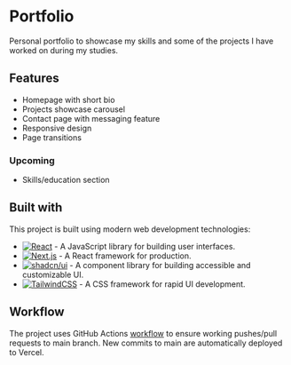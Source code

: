 # Portfolio

<!--about project-->

Personal portfolio to showcase my skills and some of the projects I have worked on during my studies.

<!-- pictures? -->

## Features

- Homepage with short bio
- Projects showcase carousel
- Contact page with messaging feature
- Responsive design
- Page transitions

### Upcoming

- Skills/education section

## Built with

This project is built using modern web development technologies:

- [![React][React]][React-url] - A JavaScript library for building user interfaces.
- [![Next.js][Next]][Next-url] - A React framework for production.
- [![shadcn/ui][shadcn]][shadcn-url] - A component library for building accessible and customizable UI.
- [![TailwindCSS][Tailwind]][Tailwind-url] - A CSS framework for rapid UI development.

## Workflow

The project uses GitHub Actions [workflow](https://github.com/taturaattori/portfolio-page/blob/main/.github/workflows/main.yml) to ensure working pushes/pull requests to main branch. New commits to main are automatically deployed to Vercel.
<!-- icons -->

<!-- MARKDOWN LINKS & IMAGES -->

[React]: https://img.shields.io/badge/React-%2320232a.svg?logo=react&logoColor=%2361DAFB
[React-url]: https://react.dev/
[Next]: https://img.shields.io/badge/Next.js-black?logo=next.js&logoColor=white
[Next-url]: https://nextjs.org/
[shadcn]: https://img.shields.io/badge/shadcn%2Fui-000?logo=shadcnui&logoColor=fff
[shadcn-url]: https://ui.shadcn.com/
[Tailwind]: https://img.shields.io/badge/Tailwind%20CSS-%2338B2AC.svg?logo=tailwind-css&logoColor=white
[Tailwind-url]: https://tailwindcss.com/
